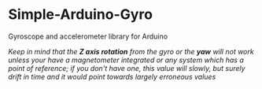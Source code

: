 # Simple-Arduino-Gyro
Gyroscope and accelerometer library for Arduino

*Keep in mind that the ***Z axis rotation*** from the gyro or the ***yaw*** will not work unless your have a magnetometer integrated or any system which has a point of reference; if you don't have one, this value will slowly, but surely drift in time and it would point towards largely erroneous values*